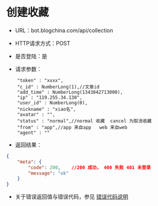 # 创建收藏

- URL：bot.blogchina.com/api/collection

- HTTP请求方式：POST

- 是否登陆：是

- 请求参数：

```
    "token" : "xxxx",
    "c_id" : NumberLong(1),//文章id
    "add_time" : NumberLong(1343842713000),
    "ip" : "119.255.34.130",
    "user_id" : NumberLong(0),
    "nickname" : "xiao名",
    "avatar" : "",
    "status" : "normal",//normal 收藏  cancel 为取消收藏
    "from" : "app",//app 来自app   web 来自web
    "agent" : ""
```

 

- 返回结果：

```json
{
    "meta": {
        "code": 200,    //200 成功， 400 失败 401 未登录
        "message": "ok"
    }
}

```

- 关于错误返回值与错误代码，参见 [错误代码说明](../README.md)